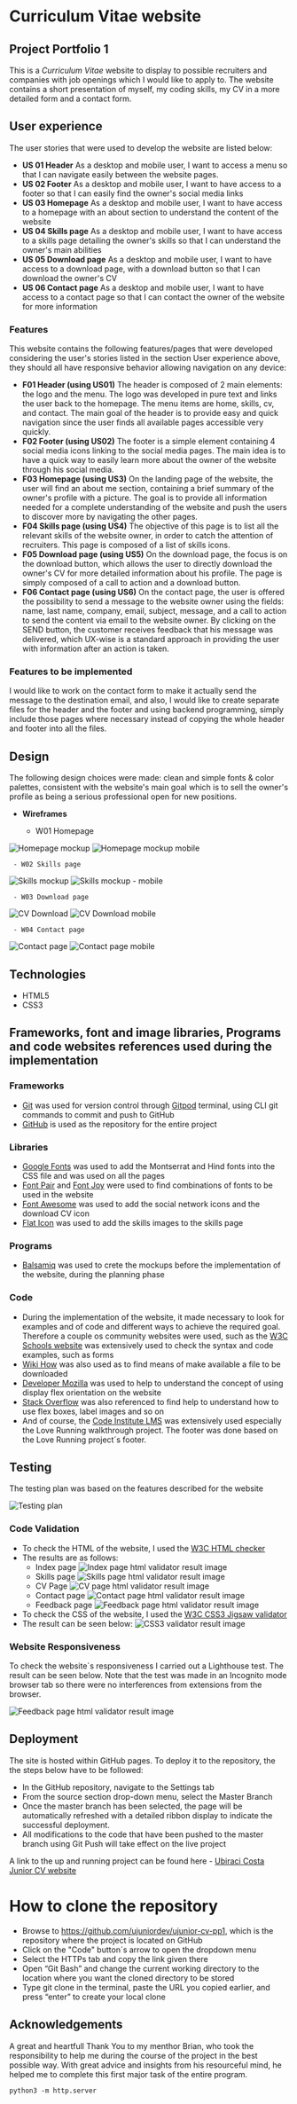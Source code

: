 # Curriculum Vitae website
## Project Portfolio 1

This is a *Curriculum Vitae* website to display to possible recruiters and companies with job openings which I would like to apply to. 
The website contains a short presentation of myself, my coding skills, my CV in a more detailed form and a contact form.

## User experience

The user stories that were used to develop the website are listed below:

 - **US 01 Header**
As a desktop and mobile user, I want to access a menu so that I can navigate easily between the website pages.
 - **US 02 Footer**
As a desktop and mobile user, I want to have access to a footer so that I can easily find the owner's social media links
 - **US 03 Homepage**
As a desktop and mobile user, I want to have access to a homepage with an about section to understand the content of the website 
 - **US 04 Skills page**
As a desktop and mobile user, I want to have access to a skills page detailing the owner's skills so that I can understand the owner's main abilities
 - **US 05 Download page**
As a desktop and mobile user, I want to have access to a download page, with a download button so that I can download the owner's CV
 - **US 06 Contact page**
As a desktop and mobile user, I want to have access to a contact page so that I can contact the owner of the website for more information

### Features

This website contains the following features/pages that were developed considering the user's stories listed in the section User experience above, they should all have responsive behavior allowing navigation on any device:

 - **F01 Header (using US01)**
The header is composed of 2 main elements: the logo and the menu. The logo was developed in pure text and links the user back to the homepage. The menu items are home, skills, cv, and contact. The main goal of the header is to provide easy and quick navigation since the user finds all available pages accessible very quickly.
 - **F02 Footer (using US02)**
The footer is a simple element containing 4 social media icons linking to the social media pages. The main idea is to have a quick way to easily learn more about the owner of the website through his social media.
 - **F03 Homepage (using US3)**
On the landing page of the website, the user will find an about me section, containing a brief summary of the owner's profile with a picture. The goal is to provide all information needed for a complete understanding of the website and push the users to discover more by navigating the other pages.
 - **F04 Skills page (using US4)**
The objective of this page is to list all the relevant skills of the website owner, in order to catch the attention of recruiters. This page is composed of a list of skills icons.
 - **F05 Download page (using US5)**
On the download page, the focus is on the download button, which allows the user to directly download the owner's CV for more detailed information about his profile. The page is simply composed of a call to action and a download button.
 - **F06 Contact page (using US6)**
On the contact page, the user is offered the possibility to send a message to the website owner using the fields: name, last name, company, email, subject, message, and a call to action to send the content via email to the website owner.
By clicking on the SEND button, the customer receives feedback that his message was delivered, which UX-wise is a standard approach in providing the user with information after an action is taken.

### Features to be implemented

 I would like to work on the contact form to make it actually send the message to the destination email, and  also, I would like to create separate files for the header and the footer and using backend programming, simply include those pages where necessary instead of copying the whole header and footer into all the files.

## Design
The following design choices were made: clean and simple fonts & color palettes, consistent with the website's main goal which is to sell the owner's profile as being a serious professional open for new positions.

 - **Wireframes**

	 - W01 Homepage

![Homepage mockup](https://raw.githubusercontent.com/ujuniordev/ujunior-cv-pp1/59cc03a74ad1e9d03c9478304fbbfed3ce060048/wireframes/home.png)
![Homepage mockup mobile](https://raw.githubusercontent.com/ujuniordev/ujunior-cv-pp1/main/wireframes/home-mobile.png)

	 - W02 Skills page

![Skills mockup](https://raw.githubusercontent.com/ujuniordev/ujunior-cv-pp1/main/wireframes/skills.png)
![Skills mockup - mobile](https://raw.githubusercontent.com/ujuniordev/ujunior-cv-pp1/main/wireframes/skills-mobile.png)

	 - W03 Download page

![CV Download](https://raw.githubusercontent.com/ujuniordev/ujunior-cv-pp1/96dad7bb3d5527ae1cf6b81e188a61dca21af005/wireframes/cv-download.png)
![CV Download mobile](https://raw.githubusercontent.com/ujuniordev/ujunior-cv-pp1/main/wireframes/cv-download-mobile.png)

	 - W04 Contact page

![Contact page](https://raw.githubusercontent.com/ujuniordev/ujunior-cv-pp1/96dad7bb3d5527ae1cf6b81e188a61dca21af005/wireframes/contact.png)
![Contact page mobile](https://raw.githubusercontent.com/ujuniordev/ujunior-cv-pp1/main/wireframes/contact-mobile.png)

## Technologies

 - HTML5
 - CSS3

## Frameworks, font and image libraries, Programs and code websites references used during the implementation

### Frameworks
 - [Git](https://git-scm.com/) was used for version control through [Gitpod](https://gitpod.io/) terminal, using CLI git commands to commit and push to GitHub
 - [GitHub](https://github.com/) is used as the repository for the entire project
### Libraries
 - [Google Fonts](https://fonts.google.com/) was used to add the Montserrat and Hind fonts into the CSS file and was used on all the pages
 - [Font Pair](https://www.fontpair.co/) and [Font Joy](https://fontjoy.com/) were used to find combinations of fonts to be used in the website
 - [Font Awesome](https://fontawesome.com/) was used to add the social network icons and the download CV icon
 - [Flat Icon](https://www.flaticon.com/) was used to add the skills images to the skills page
### Programs
 - [Balsamiq](https://balsamiq.com/) was used to crete the mockups before the implementation of the website, during the planning phase
### Code
 - During the implementation of the website, it made necessary to look for examples and of code and different ways to achieve the required goal. Therefore a couple os community websites were used, such as the [W3C Schools website](https://www.w3schools.com/) was extensively used to check the syntax and code examples, such as forms
 - [Wiki How](https://pt.wikihow.com/) was also used as to find means of make available a file to be downloaded
 - [Developer Mozilla](https://developer.mozilla.org/) was used to help to understand the concept of using display flex orientation on the website
 - [Stack Overflow](https://stackoverflow.com/) was also referenced to find help to understand how to use flex boxes, label images and so on
 - And of course, the [Code Institute LMS](https://learn.codeinstitute.net/) was extensively used especially the Love Running walkthrough project. The footer was done based on the Love Running project´s footer.

## Testing

The testing plan was based on the features described for the website

![Testing plan](https://raw.githubusercontent.com/ujuniordev/ujunior-cv-pp1/8c1956848f3c5a24efa6b4a602981ac49718fa12/testing/testing-plan.png)

### Code Validation

 - To check the HTML of the website, I used the [W3C HTML checker](https://validator.w3.org/) 
 - The results are as follows:
	 - Index page
	![Index page html validator result image](https://raw.githubusercontent.com/ujuniordev/ujunior-cv-pp1/8c1956848f3c5a24efa6b4a602981ac49718fa12/testing/html-validator-index.png)
     - Skills page
     ![Skills page html validator result image](https://raw.githubusercontent.com/ujuniordev/ujunior-cv-pp1/8c1956848f3c5a24efa6b4a602981ac49718fa12/testing/html-validator-skills.png)
     - CV Page 
     ![CV page html validator result image](https://raw.githubusercontent.com/ujuniordev/ujunior-cv-pp1/8c1956848f3c5a24efa6b4a602981ac49718fa12/testing/html-validator-cv.png)
     - Contact page
     ![Contact page html validator result image](https://raw.githubusercontent.com/ujuniordev/ujunior-cv-pp1/8c1956848f3c5a24efa6b4a602981ac49718fa12/testing/html-validator-contact.png)
     - Feedback page
     ![Feedback page html validator result image](https://raw.githubusercontent.com/ujuniordev/ujunior-cv-pp1/8c1956848f3c5a24efa6b4a602981ac49718fa12/testing/html-validator-feedback.png)
- To check the CSS of the website, I used the [W3C CSS3 Jigsaw validator](https://jigsaw.w3.org/css-validator/)
- The result can be seen below:
![CSS3 validator result image](https://raw.githubusercontent.com/ujuniordev/ujunior-cv-pp1/8c1956848f3c5a24efa6b4a602981ac49718fa12/testing/css-validator.png)

### Website Responsiveness
To check the website´s responsiveness I carried out a Lighthouse test. The result can be seen below.
Note that the test was made in an Incognito mode browser tab so there were no interferences from extensions from the browser.

![Feedback page html validator result image](https://raw.githubusercontent.com/ujuniordev/ujunior-cv-pp1/8c1956848f3c5a24efa6b4a602981ac49718fa12/testing/lighthouse.png)

## Deployment

The site is hosted within GitHub pages. To deploy it to the repository, the the steps below have to be followed:

- In the GitHub repository, navigate to the Settings tab
- From the source section drop-down menu, select the Master Branch
- Once the master branch has been selected, the page will be automatically refreshed with a detailed ribbon display to indicate the successful deployment.
- All modifications to the code that have been pushed to the master branch using Git Push will take effect on the live project

A link to the up and running project can be found here - [Ubiraci Costa Junior CV website](https://ujuniordev.github.io/ujunior-cv-pp1/feedback.html)

# How to clone the repository
 - Browse to https://github.com/ujuniordev/ujunior-cv-pp1, which is the repository where the project is located on GitHub
 - Click on the "Code" button´s arrow to open the dropdown menu
 - Select the HTTPs tab and copy the link given there
 - Open “Git Bash” and change the current working directory to the location where you want the cloned directory to be stored
 - Type git clone in the terminal, paste the URL you copied earlier, and press “enter” to create your local clone

 ## Acknowledgements
 A great and heartfull Thank You to my menthor Brian, who took the responsibility to help me during the course of the project in the best possible way. 
 With great advice and insights from his resourceful mind, he helped me to complete this first major task of the entire program.











`python3 -m http.server`
